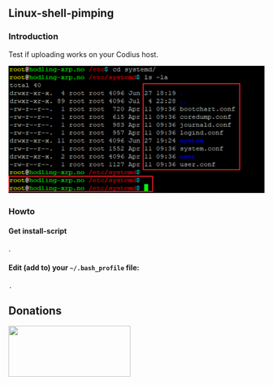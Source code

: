 ## Linux-shell-pimping

### Introduction
Test if uploading works on your Codius host.

![screen](https://github.com/jonaagenilsen/Linux-shell-pimping/blob/master/linux_shell.png)

### Howto

#### Get install-script
.

#### Edit (add to) your `~/.bash_profile` file:
```
.
```

## Donations
[<img src="https://xrptipbot.nodum.io/static/tipbot%20card-min.png" data-canonical-src="https://www.xrptipbot.com/stats/user/account:jonaagenilsen/network:twitter/" width="240" height="100" />
](https://www.xrptipbot.com/stats/user/account:jonaagenilsen/network:twitter/)

